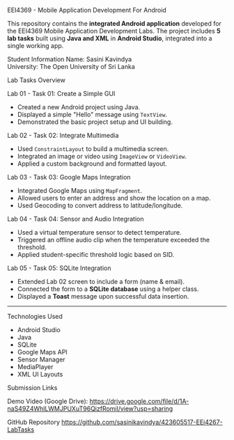 EEI4369 - Mobile Application Development  For Android 

This repository contains the **integrated Android application** developed for the EEI4369 Mobile Application Development Labs. The project includes **5 lab tasks** built using **Java and XML** in **Android Studio**, integrated into a single working app.



Student Information
Name: Sasini Kavindya  
University: The Open University of Sri Lanka  



Lab Tasks Overview

Lab 01 - Task 01: Create a Simple GUI
- Created a new Android project using Java.
- Displayed a simple "Hello" message using `TextView`.
- Demonstrated the basic project setup and UI building.

Lab 02 - Task 02: Integrate Multimedia
- Used `ConstraintLayout` to build a multimedia screen.
- Integrated an image or video using `ImageView` or `VideoView`.
- Applied a custom background and formatted layout.

Lab 03 - Task 03: Google Maps Integration
- Integrated Google Maps using `MapFragment`.
- Allowed users to enter an address and show the location on a map.
- Used Geocoding to convert address to latitude/longitude.

Lab 04 - Task 04: Sensor and Audio Integration
- Used a virtual temperature sensor to detect temperature.
- Triggered an offline audio clip when the temperature exceeded the threshold.
- Applied student-specific threshold logic based on SID.

Lab 05 - Task 05: SQLite Integration
- Extended Lab 02 screen to include a form (name & email).
- Connected the form to a **SQLite database** using a helper class.
- Displayed a **Toast** message upon successful data insertion.

---

Technologies Used
- Android Studio
- Java
- SQLite
- Google Maps API
- Sensor Manager
- MediaPlayer
- XML UI Layouts



Submission Links

Demo Video (Google Drive): 
  https://drive.google.com/file/d/1A-naS49Z4WhlLWMJPUXuT96QizfRomil/view?usp=sharing

GitHub Repository
https://github.com/sasinikavindya/423605517-EEi4267-LabTasks
  

  


